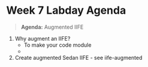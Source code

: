 # Week 7 Labday Agenda

> **Agenda:**  Augmented IIFE

1. Why augment an IIFE?
	* To make your code module
	*
2.  Create augmented Sedan IIFE - see iife-augmented


